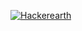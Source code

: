 <a href="https://github.com/AmanQurshi0111/blob/master/github-user-contribution.svg" rel="nofollow"><img src="https://github.com/AmanQureshi0111/blob/master/github-user-contribution.svg" alt="Hackerearth" data-canonical-src="https://github.com/AmanQureshi0111/blob/master/github-user-contribution.svg" style="max-width:100%;"></a>
